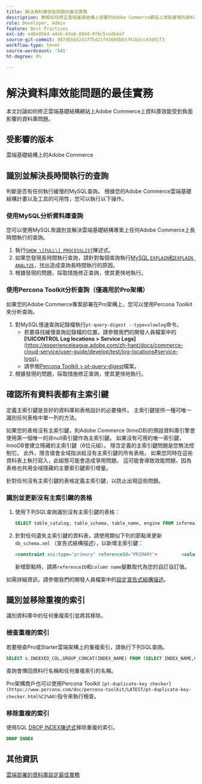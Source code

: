 ```yaml
---
title: 解決資料庫效能問題的最佳實務
description: 瞭解如何修正雲端基礎結構上部署的Adobe Commerce網站上效能緩慢的資料庫問題。
role: Developer, Admin
feature: Best Practices
exl-id: e40e0564-a4eb-43a8-89dd-9f6c5cedb4a7
source-git-commit: 987d65b52437fbd21f41600bb5741b3cc43d01f3
workflow-type: tm+mt
source-wordcount: '541'
ht-degree: 0%

---
```


<!--Consider moving this topic to the Maintenance section-->

# 解決資料庫效能問題的最佳實務

本文討論如何修正雲端基礎結構網站上Adobe Commerce上資料庫效能受到負面影響的資料庫問題。

## 受影響的版本

雲端基礎結構上的Adobe Commerce

## 識別並解決長時間執行的查詢

判斷是否有任何執行緩慢的MySQL查詢。 根據您的Adobe Commerce雲端基礎結構計畫以及工具的可用性，您可以執行以下操作。

### 使用MySQL分析資料庫查詢

您可以使用MySQL來識別並解決雲端基礎結構專案上任何Adobe Commerce上長時間執行的查詢。

1. 執行[`SHOW \[FULL\] PROCESSLIST`](https://dev.mysql.com/doc/refman/8.0/en/show-processlist.html)陳述式。
1. 如果您發現長時間執行查詢，請針對每個查詢執行[MySQL `EXPLAIN`和`EXPLAIN ANALYZE`](https://mysqlserverteam.com/mysql-explain-analyze/)，找出造成查詢長時間執行的原因。
1. 根據發現的問題，採取措施修正查詢，使其更快地執行。

### 使用Percona Toolkit分析查詢（僅適用於Pro架構）

如果您的Adobe Commerce專案部署在Pro架構上，您可以使用Percona Toolkit來分析查詢。

1. 對MySQL慢速查詢記錄檔執行`pt-query-digest --type=slowlog`命令。
   * 若要尋找緩慢查詢記錄檔的位置，請參閱我們的開發人員檔案中的&#x200B;**[!UICONTROL Log locations > Service Logs]**(https://experienceleague.adobe.com/zh-hant/docs/commerce-cloud-service/user-guide/develop/test/log-locations#service-logs)。
   * 請參閱[Percona Toolkit > pt-query-digest](https://www.percona.com/doc/percona-toolkit/LATEST/pt-query-digest.html#pt-query-digest)檔案。
1. 根據發現的問題，採取措施修正查詢，使其更快地執行。

## 確認所有資料表都有主索引鍵

定義主索引鍵是良好的資料庫和表格設計的必要條件。 主索引鍵提供一種可唯一識別任何表格中單一列的方法。

如果您的表格沒有主索引鍵，則Adobe Commerce (InnoDB)的預設資料庫引擎會使用第一個唯一的非null索引鍵作為主索引鍵。 如果沒有可用的唯一索引鍵，InnoDB會建立隱藏的主索引鍵（6位元組）。 隱含定義的主索引鍵問題是您無法控制它。 此外，隱含值會全域指派給沒有主索引鍵的所有表格。 如果您同時在這些資料表上執行寫入，此組態可能會造成爭用問題。 這可能會導致效能問題，因為表格也共用全域隱藏的主要索引鍵索引增量。

針對任何沒有主索引鍵的表格定義主索引鍵，以防止出現這些問題。

### 識別並更新沒有主索引鍵的表格

1. 使用下列SQL查詢識別沒有主索引鍵的表格：

   ```sql
   SELECT table_catalog, table_schema, table_name, engine FROM information_schema.tables        WHERE (table_catalog, table_schema, table_name) NOT IN (SELECT table_catalog, table_schema, table_name FROM information_schema.table_constraints  WHERE constraint_type = 'PRIMARY KEY') AND table_schema NOT IN ('information_schema', 'pg_catalog');    
   ```

1. 針對任何遺失主索引鍵的資料表，請使用類似下列的節點來更新`db_schema.xml` （宣告式結構描述），以新增主索引鍵：

   ```html
   <constraint xsi:type="primary" referenceId="PRIMARY">         <column name="id_column"/>     </constraint>    
   ```

   新增節點時，請將`referenceID`和`column name`變數取代為您的自訂自訂值。

如需詳細資訊，請參閱我們的開發人員檔案中的[設定宣告式結構描述](https://developer.adobe.com/commerce/php/development/components/declarative-schema/configuration/)。

## 識別並移除重複的索引

識別資料庫中的任何重複索引並將其移除。

### 檢查重複的索引

若要檢查Pro或Starter雲端架構上的重複索引，請執行下列SQL查詢。

```sql
SELECT s.INDEXED_COL,GROUP_CONCAT(INDEX_NAME) FROM (SELECT INDEX_NAME,GROUP_CONCAT(CONCAT(TABLE_NAME,'.',COLUMN_NAME) ORDER BY CONCAT(SEQ_IN_INDEX,COLUMN_NAME)) 'INDEXED_COL' FROM INFORMATION_SCHEMA.STATISTICS WHERE TABLE_SCHEMA = 'db?' GROUP BY INDEX_NAME)as s GROUP BY INDEXED_COL HAVING COUNT(1)>1
```

查詢會傳回資料行名稱和任何重複索引的名稱。

Pro架構商戶也可以使用Percona Toolkit `[pt-duplicate-key checker](https://www.percona.com/doc/percona-toolkit/LATEST/pt-duplicate-key-checker.html%C2%A0)`指令來執行檢查。

### 移除重複的索引

使用SQL [DROP INDEX陳述式](https://dev.mysql.com/doc/refman/8.0/en/drop-index.html)移除重複的索引。

```SQL
DROP INDEX
```

## 其他資訊

[雲端部署的資料庫設定最佳實務](../planning/database-on-cloud.md)
